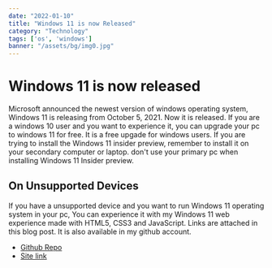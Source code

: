 ```yaml
---
date: "2022-01-10"
title: "Windows 11 is now Released"
category: "Technology"
tags: ['os', 'windows']
banner: "/assets/bg/img0.jpg"
---
```


# Windows 11 is now released

Microsoft announced the newest version of windows operating system, Windows 11 is releasing from October 5, 2021. Now it is released.
If you are a windows 10 user and you want to experience it, you can upgrade your pc to windows 11 for free. It is a free upgade for windows users.
If you are trying to install the Windows 11 insider preview, remember to install it on your secondary computer or laptop. don't use your primary pc when installing Windows 11 Insider preview.

## On Unsupported Devices

If you have a unsupported device and you want to run Windows 11 operating system in your pc, You can experience it with my Windows 11 web experience made with HTML5, CSS3 and JavaScript. Links are attached in this blog post. It is also available in my github account.

- [Github Repo](https://github.com/RedEdge967/win11-web)
- [Site link](https://win11web.vercel.app)
